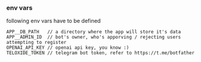 ### env vars

following env vars have to be defined

```
APP__DB_PATH   // a directory where the app will store it's data
APP__ADMIN_ID  // bot's owner, who's apporving / rejecting users attempting to register
OPENAI_API_KEY // openai api key, you know :)
TELOXIDE_TOKEN // telegram bot token, refer to https://t.me/botfather
```

